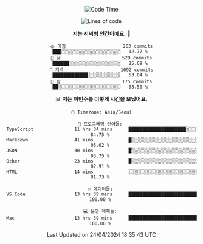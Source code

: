 <div align='center'>
 
<!--START_SECTION:waka-->
![Code Time](http://img.shields.io/badge/Code%20Time-3%2C499%20hrs%2058%20mins-blue)

![Lines of code](https://img.shields.io/badge/%EC%A0%80%EB%8A%94%20%EC%97%AC%ED%83%9C%EA%B9%8C%EC%A7%80%20-1.5%20million%20%EC%A4%84%EC%9D%98%20%EC%BD%94%EB%93%9C%EB%A5%BC%20%EC%9E%91%EC%84%B1%ED%96%88%EC%96%B4%EC%9A%94.-blue)

**저는 저녁형 인간이에요. 🦉** 

```text
🌞 아침                     263 commits         ███░░░░░░░░░░░░░░░░░░░░░░   12.77 % 
🌆 낮　                     529 commits         ██████░░░░░░░░░░░░░░░░░░░   25.69 % 
🌃 저녁                     1092 commits        █████████████░░░░░░░░░░░░   53.04 % 
🌙 밤　                     175 commits         ██░░░░░░░░░░░░░░░░░░░░░░░   08.50 % 
```


📊 **저는 이번주를 이렇게 시간을 보냈어요.** 

```text
🕑︎ Timezone: Asia/Seoul

💬 프로그래밍 언어들: 
TypeScript               11 hrs 34 mins      █████████████████████░░░░   84.75 % 
Markdown                 41 mins             █░░░░░░░░░░░░░░░░░░░░░░░░   05.02 % 
JSON                     30 mins             █░░░░░░░░░░░░░░░░░░░░░░░░   03.75 % 
Other                    23 mins             █░░░░░░░░░░░░░░░░░░░░░░░░   02.91 % 
HTML                     14 mins             ░░░░░░░░░░░░░░░░░░░░░░░░░   01.73 % 

🔥 에디터들: 
VS Code                  13 hrs 39 mins      █████████████████████████   100.00 % 

💻 운영 체제들: 
Mac                      13 hrs 39 mins      █████████████████████████   100.00 % 
```


 Last Updated on 24/04/2024 18:35:43 UTC
<!--END_SECTION:waka-->
 </div>
<!---
Emewjin/Emewjin is a ✨ special ✨ repository because its `README.md` (this file) appears on your GitHub profile.
You can click the Preview link to take a look at your changes.
--->
